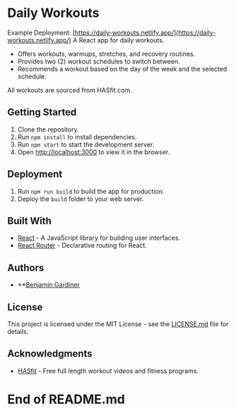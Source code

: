 # Daily Workouts
Example Deployment: [https://daily-workouts.netlify.app/](https://daily-workouts.netlify.app/)
A React app for daily workouts.

- Offers workouts, warmups, stretches, and recovery routines.
- Provides two (2) workout schedules to switch between.
- Recommends a workout based on the day of the week and the selected schedule.

All workouts are sourced from HASfit.com.

## Getting Started
1. Clone the repository.
2. Run `npm install` to install dependencies.
3. Run `npm start` to start the development server.
4. Open [http://localhost:3000](http://localhost:3000) to view it in the browser.

## Deployment
1. Run `npm run build` to build the app for production.
2. Deploy the `build` folder to your web server.

## Built With
- [React](https://reactjs.org/) - A JavaScript library for building user interfaces.
- [React Router](https://reacttraining.com/react-router/) - Declarative routing for React.

## Authors
- **[Benjamin Gardiner](https://github.com/BBGard)

## License
This project is licensed under the MIT License - see the [LICENSE.md](LICENSE) file for details.

## Acknowledgments
- [HASfit](https://hasfit.com/) - Free full length workout videos and fitness programs.

# End of README.md

